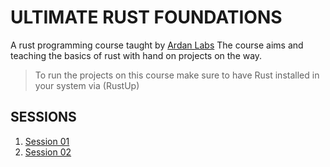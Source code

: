 # ULTIMATE RUST FOUNDATIONS
A rust programming course taught by [Ardan Labs](https://www.ardanlabs.com)
The course aims and teaching the basics of rust with hand on projects on the way.

> To run the projects on this course make sure to have Rust installed in your system via (RustUp)

## SESSIONS
1. [Session 01](https://github.com/mackoctavian/ultimate_rust/tree/master/session1)
2. [Session 02](https://github.com/mackoctavian/ultimate_rust/tree/master/session2)
